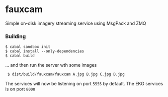 fauxcam
=======

Simple on-disk imagery streaming service using MsgPack and ZMQ

### Building
    $ cabal sandbox init
    $ cabal install --only-dependencies
    $ cabal build

 ... and then run the server wth some images

     $ dist/build/fauxcam/fauxcam A.jpg B.jpg C.jpg D.jpg


The services will now be listening on port ```5555``` by default. The EKG services is on port ```8000```

